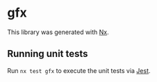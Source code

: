 # gfx

This library was generated with [Nx](https://nx.dev).

## Running unit tests

Run `nx test gfx` to execute the unit tests via [Jest](https://jestjs.io).
